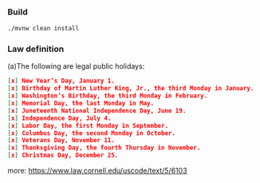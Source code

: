 ### Build 
```bash
./mvnw clean install 
```
### Law definition
(a)The following are legal public holidays:
```json
[x] New Year’s Day, January 1.
[x] Birthday of Martin Luther King, Jr., the third Monday in January.
[x] Washington’s Birthday, the third Monday in February.
[x] Memorial Day, the last Monday in May.
[x] Juneteenth National Independence Day, June 19.
[x] Independence Day, July 4.
[x] Labor Day, the first Monday in September.
[x] Columbus Day, the second Monday in October.
[x] Veterans Day, November 11.
[x] Thanksgiving Day, the fourth Thursday in November.
[x] Christmas Day, December 25.
```
more: https://www.law.cornell.edu/uscode/text/5/6103